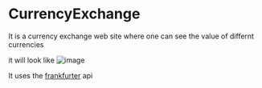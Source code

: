 # CurrencyExchange
<p>It is a currency exchange web site where one can see the value of differnt currencies</p>


it will look like 
![image](https://user-images.githubusercontent.com/96018673/195708519-58c6ba56-b274-4b8c-9493-2de40ca24a5a.png)

It uses the <a href="https://github.com/hakanensari/frankfurter/issues">frankfurter</a> api 
